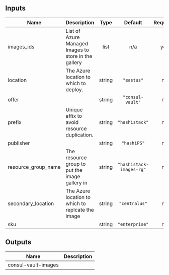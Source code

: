 ## Inputs

| Name | Description | Type | Default | Required |
|------|-------------|:----:|:-----:|:-----:|
| images\_ids | List of Azure Managed Images to store in the gallery | list | n/a | yes |
| location | The Azure location to which to deploy. | string | `"eastus"` | no |
| offer |  | string | `"consul-vault"` | no |
| prefix | Unique affix to avoid resource duplication. | string | `"hashistack"` | no |
| publisher |  | string | `"hashiPS"` | no |
| resource\_group\_name | The resource group to put the image gallery in | string | `"hashistack-images-rg"` | no |
| secondary\_location | The Azure location to which to replcate the image | string | `"centralus"` | no |
| sku |  | string | `"enterprise"` | no |

## Outputs

| Name | Description |
|------|-------------|
| consul-vault-images |  |
